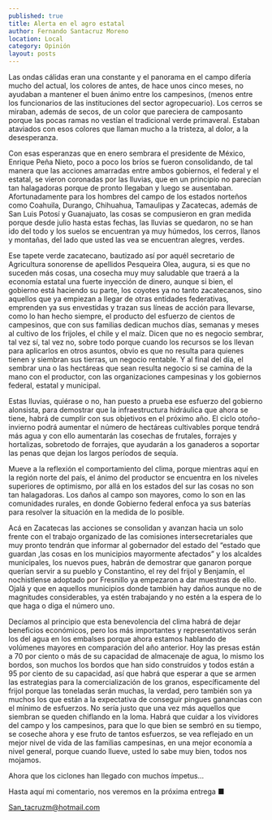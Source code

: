 ```yaml
---
published: true
title: Alerta en el agro estatal
author: Fernando Santacruz Moreno
location: Local
category: Opinión
layout: posts
---
```


Las ondas cálidas eran una constante y el panorama en el campo difería mucho del actual, los colores de antes, de hace unos cinco meses, no ayudaban a mantener el buen ánimo entre los campesinos, (menos entre los funcionarios de las instituciones del sector agropecuario). Los cerros se miraban, además de secos, de un color que pareciera de camposanto porque las pocas ramas no vestían el tradicional verde primaveral. Estaban ataviados con esos colores que llaman mucho a la tristeza, al dolor, a la desesperanza.

Con esas esperanzas que en enero sembrara el presidente de México, Enrique Peña Nieto, poco a poco los bríos se fueron consolidando, de tal manera que  las acciones amarradas entre ambos gobiernos, el federal y el estatal, se vieron coronadas por las lluvias, que en un principio no parecían tan halagadoras porque de pronto llegaban y luego se ausentaban. Afortunadamente para los hombres del campo de los estados norteños como Coahuila, Durango, Chihuahua, Tamaulipas y Zacatecas, además de San Luis Potosí y Guanajuato, las cosas se compusieron en gran medida porque desde julio hasta estas fechas, las lluvias se quedaron, no se han ido del todo y los suelos se encuentran ya muy húmedos, los cerros, llanos y montañas, del lado que usted las vea se encuentran alegres, verdes.

Ese tapete verde zacatecano, bautizado así por aquél secretario de Agricultura sonorense de apellidos Pesqueira Olea, augura, si es que no suceden más cosas, una cosecha muy muy saludable que traerá a la economía estatal una fuerte inyección de dinero, aunque si bien, el gobierno está haciendo su parte, los coyotes ya no tanto zacatecanos, sino aquellos que ya empiezan a llegar de otras entidades federativas, emprenden ya sus envestidas y trazan sus líneas de acción para llevarse, como lo han hecho siempre, el producto del esfuerzo de cientos de campesinos, que con sus familias dedican muchos días, semanas y meses al cultivo de los frijoles, el chile y el maíz. Dicen que no es negocio sembrar, tal vez sí, tal vez no, sobre todo porque cuando los recursos se los llevan para aplicarlos en otros asuntos, obvio es que no resulta para quienes tienen y siembran sus tierras, un negocio rentable. Y al final del día, el sembrar una o las hectáreas que sean resulta negocio si se camina de la mano con el productor, con las organizaciones campesinas y los gobiernos federal, estatal y municipal.

Estas lluvias, quiérase o no, han puesto a prueba ese esfuerzo del gobierno alonsista, para demostrar que la infraestructura hidráulica que ahora se tiene, habrá de cumplir con sus objetivos en el próximo año. El ciclo otoño-invierno podrá aumentar el número de hectáreas cultivables porque tendrá más agua y con ello aumentarán las cosechas de frutales, forrajes  y hortalizas, sobretodo de forrajes, que ayudarán a los ganaderos a soportar las penas que dejan los largos períodos de sequía.

Mueve a la reflexión el comportamiento del clima, porque mientras aquí en la región norte del país, el ánimo del productor se encuentra en los niveles superiores de optimismo, por allá en los estados del sur las cosas no son tan halagadoras. Los daños al campo son mayores, como lo son en las comunidades rurales, en donde Gobierno federal enfoca ya sus baterías para resolver la situación en la medida de lo posible.

Acá en Zacatecas las acciones se consolidan y avanzan hacia un solo frente con el trabajo organizado de las comisiones intersecretariales que muy pronto tendrán que informar al gobernador del estado del “estado que guardan ,las cosas en los municipios mayormente afectados” y los alcaldes municipales, los nuevos pues, habrán de demostrar que ganaron porque querían servir a su pueblo y Constantino, el rey del frijol y Benjamín, el nochistlense adoptado por Fresnillo ya empezaron a dar muestras de ello. Ojalá y que en aquellos municipios donde también hay daños aunque no de magnitudes considerables, ya estén trabajando y no estén a la espera de lo que haga o diga el número uno.

Decíamos al principio que esta benevolencia del clima habrá de dejar beneficios económicos, pero los más importantes y representativos serán los del agua en los embalses porque ahora estamos hablando de volúmenes mayores en comparación del año anterior. Hoy las presas están a 70 por ciento o más de su capacidad de almacenaje de agua, lo mismo los bordos, son muchos los bordos que han sido construidos y todos están a 95 por ciento de su capacidad, así que habrá que esperar a que se armen las estrategias para la comercialización de los granos, específicamente del frijol porque las toneladas serán muchas, la verdad, pero también son ya muchos los que están a la expectativa de conseguir pingues ganancias con el mínimo de esfuerzos. No sería justo que una vez más aquellos que siembran se queden chiflando en la loma. Habrá que cuidar a los vividores del campo y los campesinos, para que lo que bien se sembró en su tiempo, se coseche ahora y ese fruto de tantos esfuerzos, se vea reflejado en un mejor nivel de vida de las familias campesinas, en una mejor economía a nivel general, porque cuando llueve, usted lo sabe muy bien, todos nos mojamos.

Ahora que los ciclones han llegado con muchos ímpetus… 

Hasta aquí mi comentario, nos veremos en la próxima entrega ■


San_tacruzm@hotmail.com
